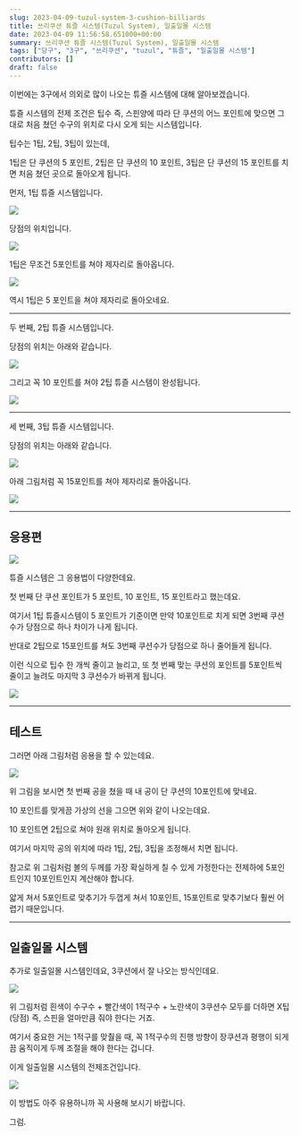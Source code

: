 ```yaml
---
slug: 2023-04-09-tuzul-system-3-cushion-billiards
title: 쓰리쿠션 튜즐 시스템(Tuzul System), 일출일몰 시스템
date: 2023-04-09 11:56:58.651000+00:00
summary: 쓰리쿠션 튜즐 시스템(Tuzul System), 일출일몰 시스템
tags: ["당구", "3구", "쓰리쿠션", "tuzul", "튜즐", "일출일몰 시스템"]
contributors: []
draft: false
---
```


이번에는 3구에서 의외로 많이 나오는 튜즐 시스템에 대해 알아보겠습니다.

튜즐 시스템의 전제 조건은 팁수 즉, 스핀양에 따라 단 쿠션의 어느 포인트에 맞으면 그대로 처음 쳤던 수구의 위치로 다시 오게 되는 시스템입니다.

팁수는 1팁, 2팁, 3팁이 있는데,

1팁은 단 쿠션의 5 포인트, 2팁은 단 쿠션의 10 포인트, 3팁은 단 쿠션의 15 포인트를 치면 처음 쳤던 곳으로 돌아오게 됩니다.

먼저, 1팁 튜즐 시스템입니다.

![](https://blogger.googleusercontent.com/img/a/AVvXsEhzMONG1wZHK6HHJLAtdxB4C_NzmhzLgG4IWhqi53cGJjb5G6xDUwhUQKT8NoHHgAXsHva4I8jKuFy4Y_1--UCvZxSce7t_56eqVoNE4Y7rJjGJZu_T5ekEjHGeQ697L7IwayMP5f5c29aN5TBqpw6Am__dCWmL667jjZYasi2VNrRg2u4vCdDpw3zS)

당점의 위치입니다.

![](https://blogger.googleusercontent.com/img/a/AVvXsEgcF-UD4uhJl3VtbiRHuiIeSz-pS1HPUG5UWZb_nxp5VCE1Ge-2Gel89ketD10p_CcVNSw6eZIc9yY9nMpO8LxbLczU_Ot2xgwQEiOh5rHj-cSzuFtWkTYhx6VmOBn8yc4E1JPSCH_MOWCdF-nKJm_cJo1YuQkTfqM-Z1So6KuhXP928weKKE2XINTt)

1팁은 무조건 5포인트를 쳐야 제자리로 돌아옵니다.

![](https://blogger.googleusercontent.com/img/a/AVvXsEgt1t4P_8cOuY0NEqFPafHrTA2dFEJ69ZvK3-90nrsGW0sSSBBT5yzeZjpU2h53FItBaBV_tBl_EnOmFdyhNi63SVIyd03eFvs5zcPICJyLkkDI_Ron2b83a24K3MUwGL90CxGw5ynmyIhtnHWCQdi5TDEQJ0m0S6Gf8SXtECNtZepAr72XK49QkjfC)

역시 1팁은 5 포인트을 쳐야 제자리로 돌아오네요.

---

두 번째, 2팁 튜즐 시스템입니다.

당점의 위치는 아래와 같습니다.

![](https://blogger.googleusercontent.com/img/a/AVvXsEhdQjOgdJ35uxSh7hpUaG38ngjkPAO_LZkG3SFP1xwRED51ASkuKLPvynOjtsciC5sySK21Pu0lg-Cg2lXcaIv1R55KArmDM_HVXzwIky9r7fQQxF-4HsGfouVJ1x9f_js6gq6EfrlekJY42E4mUA1LxC7WHmR7N92ZLlCvsfaS9tPYJ-S3geY1ZQM7)

그리고 꼭 10 포인트를 쳐야 2팁 튜즐 시스템이 완성됩니다.

![](https://blogger.googleusercontent.com/img/a/AVvXsEilbvsszm7bTI5w2ctsgbKiIj4vnqGPy1gtcqQW17sbJrO7ZO1BKdxhyOIbskRgeadaheW3bNm1RUvfRzwWcsrX6r2briSdpFTByoj1dwuuJx7U0HLF4jDQZMl7tV-4JLH7A977YIWW0-tEYt9flGQtv10GiqgFsN4ztC0tJY-qafVcWWPNPTLpzARf)

---

세 번째, 3팁 튜즐 시스템입니다.

당점의 위치는 아래와 같습니다.

![](https://blogger.googleusercontent.com/img/a/AVvXsEjztvFxMLyheKx02U2hKl-rWqNsxpscquznIA7QDeuHiibXB343o1qKngoRkmxNyO3XLSA499vkf2TtfH_FbBblwS8z6KXPg_KtUKkSPsgR-m3wx7q-YuuGrlNrlJVEA0AmanZGuUz6uQsws7vXE9RyAq42WHXbRsvqLjey6GsgYFYu-Sdx6a6lMrwH)


아래 그림처럼 꼭 15포인트를 쳐야 제자리로 돌아옵니다.

![](https://blogger.googleusercontent.com/img/a/AVvXsEg-C7DYlbo9YABSjgsvW3_yqxUvfhMf5TEMtghbS_1ubtt0tEFIwt-leJvp3VBsKmYIZ3HcoQ1Z2cR-HyY9z8trO7eL19fLJf-8vh300HObJyZIyR_itGMuRX5sIecKlhSwrjy3D_t5ppKRGunVUX1zaEWpoilzJFdVSY-p225UCO14aJCfrRhmN9SN)

---

## 응용편

![](https://blogger.googleusercontent.com/img/a/AVvXsEgHWc5RePasNkdC5SkzeOb7chyJE4fmbDWJwFarlsypb8PIE92OA0Oi_JrfvJtjmav83rqIqm-ZwWrbaRh4se0yqwu7rTuEnPXo6Bhg3ZpUTZaNjmaUk8uNHTIHhHE-KWJFifVfPco98TVYuk_QYqMB2Gf6xXhMF9rEm47ro8VVaXnwj88KFMeWFFu5)

튜즐 시스템은 그 응용법이 다양한데요.

첫 번째 단 쿠션 포인트가 5 포인트, 10 포인트, 15 포인트라고 했는데요.

여기서 1팁 튜즐시스템이 5 포인트가 기준이면 만약 10포인트로 치게 되면 3번째 쿠션수가 당점으로 하나 차이가 나게 됩니다.

반대로 2팁으로 15포인트를 쳐도 3번째 쿠션수가 당점으로 하나 줄어들게 됩니다.

이런 식으로 팁수 한 개씩 줄이고 늘리고, 또 첫 번째 맞는 쿠션의 포인트를 5포인트씩 줄이고 늘려도 마지막 3 쿠션수가 바뀌게 됩니다.

![](https://blogger.googleusercontent.com/img/a/AVvXsEhc1mLez2l5lxDKX7kDjlUCXkRUFFiY1au-tAGN5tX-Dt7MIhXrS7HMHtH1Y4Lty9Ku55kWMTgOGuG12yxmInQg75iunh_ZQZELTDOpnh65NHIdr-GzXMt0I-sqSMRZqYXZxZd9yZQ-SzLuUUacVTdyzlANdJwMIK3BqXoWsNopIYcnkoCYeQDq8Jf8)

---

## 테스트

그러면 아래 그림처럼 응용을 할 수 있는데요.

![](https://blogger.googleusercontent.com/img/a/AVvXsEhneYBZl6BKlanLdeVHfLxNsR_CJILZMo_K-5XvaHTzFZfjahYDyw1EjWXnHZUncSTgKaMNIO9C3o_KNEMTeftQN-GaJAyrKrJgpXUvRbxIhXbTJo8Q2KBOW4u3PHN4654PfZPECRgJLcZYP3b2ibewfXc8sDxlmJGe4ztb4GMRcZfAvg-OUkXKiRfy)

위 그림을 보시면 첫 번째 공을 쳤을 때 내 공이 단 쿠션의 10포인트에 맞네요.

10 포인트를 맞게끔 가상의 선을 그으면 위와 같이 나오는데요.

10 포인트면 2팁으로 쳐야 원래 위치로 돌아오게 됩니다.

여기서 마지막 공의 위치에 따라 1팁, 2팁, 3팁을 조정해서 치면 됩니다.

참고로 위 그림처럼 볼의 두께를 가장 확실하게 칠 수 있게 가정한다는 전제하에 5포인트인지 10포인트인지 계산해야 합니다.

얇게 쳐서 5포인트로 맞추기가 두껍게 쳐서 10포인트, 15포인트로 맞추기보다 훨씬 어렵기 때문입니다.

---

## 일출일몰 시스템

추가로 일출일몰 시스템인데요, 3쿠션에서 잘 나오는 방식인데요.

![](https://blogger.googleusercontent.com/img/a/AVvXsEgClUaQCoB-Rj6qbvTqony3zIL1DqGwgNzv4DyMEKUtNqD3qHP8ReiTJ4xWXF9idf_9oBE2YI8iQWarunDwGuHUaGzwleNWfHeTQrq2waMRE6LpunjYKkdRcaA5K2sQW8qvD_XJAjTs7bHEzpYjGh2t_0uIom9GSkvQHEQVWeGFVteyJl-nbvJcUvOX)

위 그림처럼 흰색이 수구수 + 빨간색이 1적구수 + 노란색이 3쿠션수 모두를 더하면 X팁(당점) 즉, 스핀을 얼마만큼 줘야 한다는 거죠.

여기서 중요한 거는 1적구를 맞춸을 때, 꼭 1적구수의 진행 방향이 장쿠션과 평행이 되게끔 움직이게 두께 조절을 해야 한다는 겁니다.

이게 일출일몰 시스템의 전제조건입니다.

![](https://blogger.googleusercontent.com/img/a/AVvXsEjhIbrSGB_kU0HuSYfpxE65xRH8HYQ68hRKz7x9YFCjIYjVxqECD_q9tFZPda3lzPg8aADHYGSaabYiC3BkPW4EaBOOLhYl0-qYh4UyLLM0fFaooy22AGkwl024d6L6JNzznxOmweJgknR4AZxYywShaaK-DoJU3Qpul_kgRdQHp7CwDVwPVwcPMsIJ)

이 방법도 아주 유용하니까 꼭 사용해 보시기 바랍니다.

그럼.

